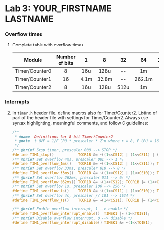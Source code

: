 # Lab 3: YOUR_FIRSTNAME LASTNAME

### Overflow times

1. Complete table with overflow times.

   | **Module** | **Number of bits** | **1** | **8** | **32** | **64** | **128** | **256** | **1024** |
   | :-: | :-: | :-: | :-: | :-: | :-: | :-: | :-: | :-: |
   | Timer/Counter0 | 8  | 16u | 128u | -- | 1m | -- | 4.1m | 16.4m |
   | Timer/Counter1 | 16 | 4.1m | 32.8m | -- | 262.1m | -- | 1.49 | 4.194 |
   | Timer/Counter2 | 8  |  16u | 128u | 512u | 1m | 2m | 4.1m | 16.4m |

### Interrupts

2. In `timer.h` header file, define macros also for Timer/Counter2. Listing of part of the header file with settings for Timer/Counter2. Always use syntax highlighting, meaningful comments, and follow C guidelines:

   ```c
   /**
    * @name  Definitions for 8-bit Timer/Counter2
    * @note  t_OVF = 1/F_CPU * prescaler * 2^n where n = 8, F_CPU = 16 MHz
    */
   /** @brief Stop timer, prescaler 000 --> STOP */
   #define TIM1_stop()           TCCR1B &= ~((1<<CS12) | (1<<CS11) | (1<<CS10));
   /** @brief Set overflow 4ms, prescaler 001 --> 1 */
   #define TIM1_overflow_4ms()   TCCR1B &= ~((1<<CS12) | (1<<CS11)); TCCR1B |= (1<<CS10);
   /** @brief Set overflow 33ms, prescaler 010 --> 8 */
   #define TIM1_overflow_33ms()  TCCR1B &= ~((1<<CS12) | (1<<CS10)); TCCR1B |= (1<<CS11);
   /** @brief Set overflow 262ms, prescaler 011 --> 64 */
   #define TIM1_overflow_262ms() TCCR1B &= ~(1<<CS12); TCCR1B |= (1<<CS11) | (1<<CS10);
   /** @brief Set overflow 1s, prescaler 100 --> 256 */
   #define TIM1_overflow_1s()    TCCR1B &= ~((1<<CS11) | (1<<CS10)); TCCR1B |= (1<<CS12);
   /** @brief Set overflow 4s, prescaler // 101 --> 1024 */
   #define TIM1_overflow_4s()    TCCR1B &= ~(1<<CS11); TCCR1B |= (1<<CS12) | (1<<CS10);

   /** @brief Enable overflow interrupt, 1 --> enable */
   #define TIM1_overflow_interrupt_enable()  TIMSK1 |= (1<<TOIE1);
   /** @brief Disable overflow interrupt, 0 --> disable */
   #define TIM1_overflow_interrupt_disable() TIMSK1 &= ~(1<<TOIE1);
   ```
